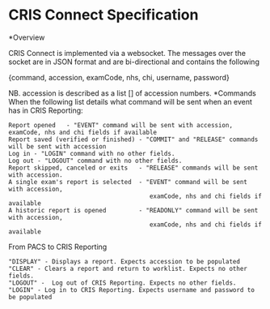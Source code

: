 # CRIS Connect Specification

*Overview

CRIS Connect is implemented via a websocket. The messages over the socket are in JSON format and are bi-directional and contains the following

{command, accession, examCode, nhs, chi, username, password}

NB. accession is described as a list [] of accession numbers.
*Commands
When the following list details what command will be sent when an event has in CRIS Reporting:

    Report opened   - "EVENT" command will be sent with accession, examCode, nhs and chi fields if available
    Report saved (verified or finished) - "COMMIT" and "RELEASE" commands will be sent with accession
    Log in - "LOGIN" command with no other fields.
    Log out - "LOGOUT" command with no other fields.
    Report skipped, canceled or exits   - "RELEASE" commands will be sent with accession.
    A single exam's report is selected  - "EVENT" command will be sent with accession,
                                           examCode, nhs and chi fields if available
    A historic report is opened         - "READONLY" command will be sent with accession, 
                                           examCode, nhs and chi fields if available

From PACS to CRIS Reporting

    "DISPLAY" - Displays a report. Expects accession to be populated
    "CLEAR" - Clears a report and return to worklist. Expects no other fields.
    "LOGOUT" -  Log out of CRIS Reporting. Expects no other fields.
    "LOGIN" - Log in to CRIS Reporting. Expects username and password to be populated
